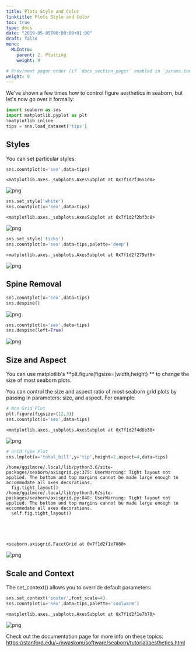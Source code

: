 ```yaml
---
title: Plots Style and Color
linktitle: Plots Style and Color
toc: true
type: docs
date: "2019-05-05T00:00:00+01:00"
draft: false
menu:
  MLIntro:
    parent: 2. Plotting
    weight: 9

# Prev/next pager order (if `docs_section_pager` enabled in `params.toml`)
weight: 9
---
```


We've shown a few times how to control figure aesthetics in seaborn, but let's now go over it formally:


```python
import seaborn as sns
import matplotlib.pyplot as plt
%matplotlib inline
tips = sns.load_dataset('tips')
```

## Styles

You can set particular styles:


```python
sns.countplot(x='sex',data=tips)
```




    <matplotlib.axes._subplots.AxesSubplot at 0x7f1d2f3651d0>




![png](./08_plotting_style_color_3_1.png)



```python
sns.set_style('white')
sns.countplot(x='sex',data=tips)
```




    <matplotlib.axes._subplots.AxesSubplot at 0x7f1d2f2bf3c8>




![png](./08_plotting_style_color_4_1.png)



```python
sns.set_style('ticks')
sns.countplot(x='sex',data=tips,palette='deep')
```




    <matplotlib.axes._subplots.AxesSubplot at 0x7f1d2f279ef0>




![png](./08_plotting_style_color_5_1.png)


## Spine Removal


```python
sns.countplot(x='sex',data=tips)
sns.despine()
```


![png](./08_plotting_style_color_7_0.png)



```python
sns.countplot(x='sex',data=tips)
sns.despine(left=True)
```


![png](./08_plotting_style_color_8_0.png)


## Size and Aspect

You can use matplotlib's **plt.figure(figsize=(width,height) ** to change the size of most seaborn plots.

You can control the size and aspect ratio of most seaborn grid plots by passing in parameters: size, and aspect. For example:


```python
# Non Grid Plot
plt.figure(figsize=(12,3))
sns.countplot(x='sex',data=tips)
```




    <matplotlib.axes._subplots.AxesSubplot at 0x7f1d2f4d8b38>




![png](./08_plotting_style_color_11_1.png)



```python
# Grid Type Plot
sns.lmplot(x='total_bill',y='tip',height=2,aspect=4,data=tips)
```

    /home/ggilmore/.local/lib/python3.6/site-packages/seaborn/axisgrid.py:375: UserWarning: Tight layout not applied. The bottom and top margins cannot be made large enough to accommodate all axes decorations. 
      fig.tight_layout()
    /home/ggilmore/.local/lib/python3.6/site-packages/seaborn/axisgrid.py:848: UserWarning: Tight layout not applied. The bottom and top margins cannot be made large enough to accommodate all axes decorations. 
      self.fig.tight_layout()





    <seaborn.axisgrid.FacetGrid at 0x7f1d2f1e7860>




![png](./08_plotting_style_color_12_2.png)


## Scale and Context

The set_context() allows you to override default parameters:


```python
sns.set_context('poster',font_scale=4)
sns.countplot(x='sex',data=tips,palette='coolwarm')
```




    <matplotlib.axes._subplots.AxesSubplot at 0x7f1d2f1e7b70>




![png](./08_plotting_style_color_14_1.png)


Check out the documentation page for more info on these topics:
https://stanford.edu/~mwaskom/software/seaborn/tutorial/aesthetics.html
